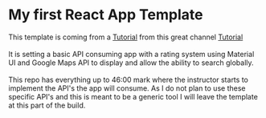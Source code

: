 # My first React App Template

This template is coming from a <a href="https://www.youtube.com/watch?v=UKdQjQX1Pko&ab_channel=JavaScriptMastery">Tutorial</a> from this great channel <a href="https://www.youtube.com/@javascriptmastery">Tutorial</a>
<br>
<br>
It is setting a basic API consuming app with a rating system using Material UI and Google Maps API to display and allow the ability to search globally.
<br>
<br>
This repo has everything up to 46:00 mark where the instructor starts to implement the API's the app will consume. As I do not plan to use these specific API's and this is meant to be a generic tool I will leave the template at this part of the build.
